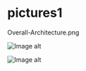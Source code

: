 # pictures1

Overall-Architecture.png

![Image alt](https://github.com/Elizaveta0209/pictures1/master/Overall-Architecture.png/Overall-Architecture.png)

![Image alt](https://github.com/jon/coolproject/raw/master/image/image.png)
